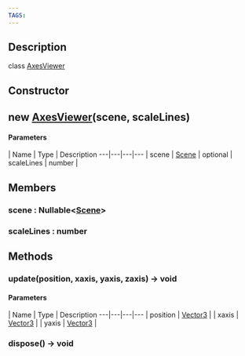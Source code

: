 ```yaml
---
TAGS:
---
```

## Description

class [AxesViewer](/classes/3.1/AxesViewer)



## Constructor

## new [AxesViewer](/classes/3.1/AxesViewer)(scene, scaleLines)



#### Parameters
 | Name | Type | Description
---|---|---|---
 | scene | [Scene](/classes/3.1/Scene) | 
optional | scaleLines | number | 
## Members

### scene : Nullable&lt;[Scene](/classes/3.1/Scene)&gt;


### scaleLines : number


## Methods

### update(position, xaxis, yaxis, zaxis) &rarr; void



#### Parameters
 | Name | Type | Description
---|---|---|---
 | position | [Vector3](/classes/3.1/Vector3) | 
 | xaxis | [Vector3](/classes/3.1/Vector3) | 
 | yaxis | [Vector3](/classes/3.1/Vector3) | 
### dispose() &rarr; void


